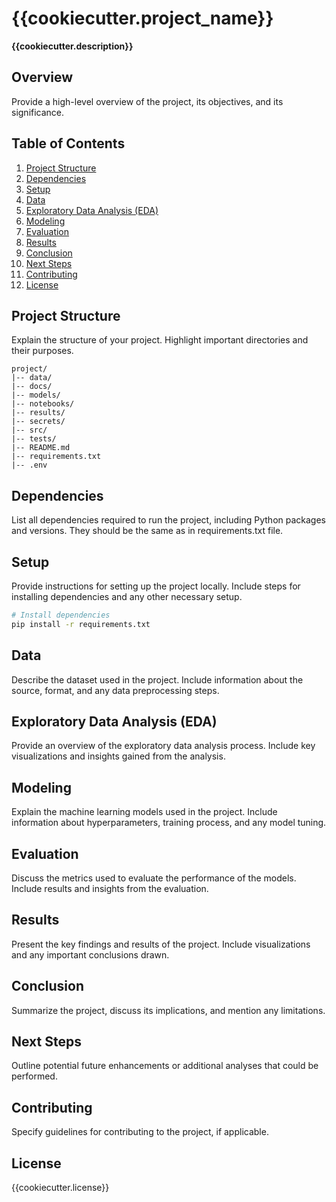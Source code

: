 # {{cookiecutter.project_name}}

**{{cookiecutter.description}}**

## Overview

Provide a high-level overview of the project, its objectives, and its significance.

## Table of Contents
1. [Project Structure](#project-structure)
2. [Dependencies](#dependencies)
3. [Setup](#setup)
4. [Data](#data)
5. [Exploratory Data Analysis (EDA)](#exploratory-data-analysis-eda)
6. [Modeling](#modeling)
7. [Evaluation](#evaluation)
8. [Results](#results)
9. [Conclusion](#conclusion)
10. [Next Steps](#next-steps)
11. [Contributing](#contributing)
12. [License](#license)

## Project Structure

Explain the structure of your project. Highlight important directories and their purposes.

```plaintext
project/
|-- data/
|-- docs/
|-- models/
|-- notebooks/
|-- results/
|-- secrets/
|-- src/
|-- tests/
|-- README.md
|-- requirements.txt
|-- .env
```

## Dependencies
List all dependencies required to run the project, including Python packages and versions. They should be the same as in requirements.txt file.

## Setup
Provide instructions for setting up the project locally. Include steps for installing dependencies and any other necessary setup.
```bash
# Install dependencies
pip install -r requirements.txt
```

## Data
Describe the dataset used in the project. Include information about the source, format, and any data preprocessing steps.

## Exploratory Data Analysis (EDA)
Provide an overview of the exploratory data analysis process. Include key visualizations and insights gained from the analysis.

## Modeling
Explain the machine learning models used in the project. Include information about hyperparameters, training process, and any model tuning.

## Evaluation
Discuss the metrics used to evaluate the performance of the models. Include results and insights from the evaluation.

## Results
Present the key findings and results of the project. Include visualizations and any important conclusions drawn.

## Conclusion
Summarize the project, discuss its implications, and mention any limitations.

## Next Steps
Outline potential future enhancements or additional analyses that could be performed.

## Contributing
Specify guidelines for contributing to the project, if applicable.

## License
{{cookiecutter.license}}